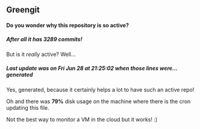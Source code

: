 ## Greengit

#### Do you wonder why this repository is so active?

##### After all it has 3289 commits!

But is it *really* active? Well...

##### Last update was on Fri Jun 28 at 21:25:02 when those lines were... generated

Yes, generated, because it certainly helps a lot to have such an active repo!

Oh and there was **79%** disk usage on the machine
where there is the cron updating this file.

Not the best way to monitor a VM in the cloud but it works! :)
